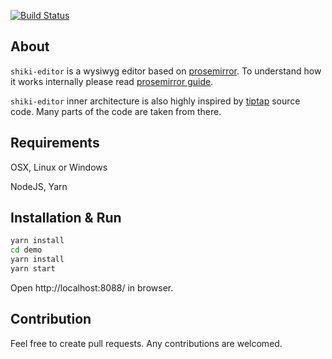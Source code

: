 [![Build Status](https://travis-ci.org/shikimori/shiki-editor.svg?branch=master)](https://travis-ci.org/shikimori/shiki-editor)
## About 
`shiki-editor` is a wysiwyg editor based on [prosemirror](https://prosemirror.net/). To understand how it works internally please read [prosemirror guide](https://prosemirror.net/docs/guide/).

`shiki-editor` inner architecture is also highly inspired by [tiptap](https://github.com/scrumpy/tiptap) source code. Many parts of the code are taken from there.

## Requirements
OSX, Linux or Windows

NodeJS, Yarn


## Installation & Run

```sh
yarn install
cd demo
yarn install
yarn start
```

Open http://localhost:8088/ in browser.


## Contribution
Feel free to create pull requests. Any contributions are welcomed.
